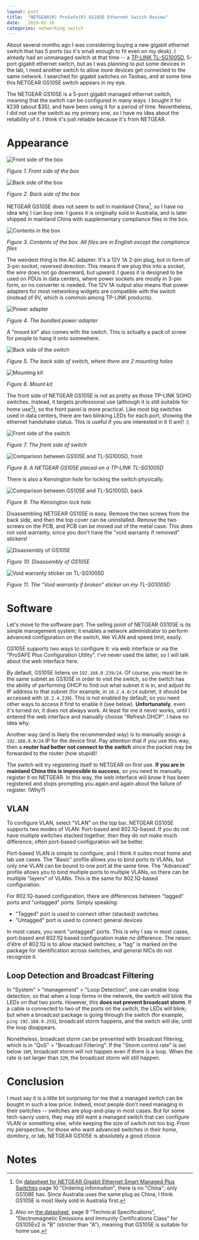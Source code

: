 ```yaml
---
layout: post
title:  "NETGEAR(R) ProSafe(R) GS105E Ethernet Switch Review"
date:   2019-02-16
categories: networking switch
---
```


About several months ago I was considering buying a new gigabit ethernet switch that has 5 ports (so it's small enough to fit even on my desk). I already had an unmanaged switch at that time -- a [TP-LINK TL-SG1005D][tp-link-tl-sg1005d], 5-port gigabit ethernet switch, but as I was planning to put some devices in the lab, I need another switch to allow more devices get connected to the same network. I searched for gigabit switches on Taobao, and at some time this NETGEAR GS105E switch appears in my eye.

The NETGEAR GS105E is a 5-port gigabit managed ethernet switch, meaning that the switch can be configured in many ways. I bought it for ¥239 (about $35), and have been using it for a period of time. Nevertheless, I did not use the switch as my primary one, so I have no idea about the reliability of it. I think it's just reliable because it's from NETGEAR.

[tp-link-tl-sg1005d]: https://www.tp-link.com.cn/product_425.html

# Appearance

![Front side of the box](/assets/gs105e-review/gs105e-box-front.jpg)

_Figure 1. Front side of the box_

![Back side of the box](/assets/gs105e-review/gs105e-box-back.jpg)

_Figure 2. Back side of the box_

NETGEAR GS105E does not seem to sell in mainland China[^1], so I have no idea why I can buy one. I guess it is originally sold in Australia, and is later shipped in mainland China with supplementary compliance files in the box.

![Contents in the box](/assets/gs105e-review/gs105e-contents.jpg)

_Figure 3. Contents of the box. All files are in English except the compliance files_

The weirdest thing is the AC adapter. It's a 12V 1A 2-pin plug, but in form of 3-pin socket, reversed direction. This means if we plug this into a socket, the wire does not go downward, but upward. I guess it is designed to be used on PDUs in data centers, where power sockets are mostly in 3-pin form, so no converter is needed. The 12V 1A output also means that power adapters for most networking widgets are compatible with the switch (instead of 9V, which is common among TP-LINK products).

![Power adapter](/assets/gs105e-review/gs105e-power-adapter.jpg)

_Figure 4. The bundled power adapter_

A "mount kit" also comes with the switch. This is actually a pack of screw for people to hang it onto somewhere.

![Back side of the switch](/assets/gs105e-review/gs105e-back.jpg)

_Figure 5. The back side of switch, where there are 2 mounting holes_

![Mounting kit](/assets/gs105e-review/gs105e-mount-kit.jpg)

_Figure 6. Mount kit_

The front side of NETGEAR GS105E is not as pretty as those TP-LINK SOHO switches. Instead, it targets professional use (although it is still suitable for home use[^2]), so the front panel is more practical. Like most big switches used in data centers, there are two blinking LEDs for each port, showing the ethernet handshake status. This is useful if you are interested in it (I am)! :)

![Front side of the switch](/assets/gs105e-review/gs105e-front.jpg)

_Figure 7. The front side of switch_

![Comparison between GS105E and TL-SG1005D, front](/assets/gs105e-review/gs105e-sg1005d-comparison-front.jpg)

_Figure 8. A NETGEAR GS105E placed on a TP-LINK TL-SG1005D_

There is also a Kensington hole for locking the switch physically.

![Comparison between GS105E and TL-SG1005D, back](/assets/gs105e-review/gs105e-sg1005d-comparison-back.jpg)

_Figure 9. The Kensington lock hole_

Disassembling NETGEAR GS105E is easy. Remove the two screws from the back side, and then the top cover can be uninstalled. Remove the two screws on the PCB, and PCB can be moved out of the metal case. This does not void warranty, since you don't have the "void warranty if removed" stickers!

![Disassembly of GS105E](/assets/gs105e-review/gs105e-disassembly.jpg)

_Figure 10. Disassembly of GS105E_

![Void warranty sticker on TL-SG1005D](/assets/gs105e-review/sg1005d-void-warranty-sticker.jpg)

_Figure 11. The "Void warranty if broken" sticker on my TL-SG1005D_

# Software

Let's move to the software part. The selling point of NETGEAR GS105E is its simple management system; it enables a network administrator to perform advanced configuration on the switch, like VLAN and speed limit, easily.

GS105E supports two ways to configure it: via web interface or via the "ProSAFE Plus Configuration Utility". I've never used the latter, so I will talk about the web interface here.

By default, GS105E listens on `192.168.0.239/24`. Of course, you must be in the same subnet as GS105E in order to visit the switch, so the switch has the ability of performing DHCP to find out what subnet it is in, and adjust its IP address to that subnet (for example, in `10.2.4.0/24` subnet, it should be accessed with `10.2.4.239`). This is not enabled by default, so you need other ways to access it first to enable it (see below). **Unfortunately**, even it's turned on, it does not always work. At least for me it never works, until I entered the web interface and manually choose "Refresh DHCP". I have no idea why.

Another way (and is likely the recommended way) is to manually assign a `192.168.0.0/24` IP for the device first. Pay attention that if you use this way, then a **router had better not connect to the switch** since the packet may be forwarded to the router (how stupid)!

The switch will try registering itself to NETGEAR on first use. **If you are in mainland China this is impossible to success**, so you need to manually register it on NETGEAR. In this way, the web interface will know it has been registered and stops prompting you again and again about the failure of register. (Why?)

## VLAN

To configure VLAN, select "VLAN" on the top bar. NETGEAR GS105E supports two modes of VLAN: Port-based and 802.1Q-based. If you do not have multiple switches stacked together, then they do not make much difference; often port-based configuration will be better.

Port-based VLAN is simple to configure, and I think it suites most home and lab use cases. The "Basic" profile allows you to bind ports to VLANs, but only one VLAN can be bound to one port at the same time. The "Advanced" profile allows you to bind multiple ports to multiple VLANs, so there can be multiple "layers" of VLANs. This is the same for 802.1Q-based configuration.

For 802.1Q-based configuration, there are differences between "tagged" ports and "untagged" ports. Simply speaking:

- "Tagged" port is used to connect other (stacked) switches
- "Untagged" port is used to connect general devices

In most cases, you want "untagged" ports. This is why I say in most cases, port-based and 802.1Q based configuration make no difference. The raison d'être of 802.1Q is to allow stacked switches; a "tag" is marked on the package for identification across switches, and general NICs do not recognize it.

## Loop Detection and Broadcast Filtering

In "System" > "management" > "Loop Detection", one can enable loop detection, so that when a loop forms in the network, the switch will blink the LEDs on that two ports. However, this **does not prevent broadcast storm**. If a cable is connected to two of the ports on the switch, the LEDs will blink; but when a broadcast package is going through the switch (for example, `ping 192.168.0.255`), broadcast storm happens, and the switch will die, until the loop disappears.

Nonetheless, broadcast storm can be prevented with broadcast filtering, which is in "QoS" > "Broadcast Filtering". If the "Storm control rate" is set below `16M`, broadcast storm will not happen even if there is a loop. When the rate is set larger than `32M`, the broadcast storm will still happen.

# Conclusion

I must say it is a little bit surprising for me that a managed switch can be bought in such a low price. Indeed, most people don't need managing in their switches -- switches are plug-and-play in most cases. But for some tech-savvy users, they may still want a managed switch that can configure VLAN or something else, while keeping the size of switch not too big. From my perspective, for those who want advanced switches in their home, domitory, or lab, NETGEAR GS105E is absolutely a good choice.

# Notes

[^1]: On [datasheet for NETGEAR Gigabit Ethernet Smart Managed Plus Switches][datasheet] page 10 "Ordering Information", there is no "China"; only GS108E has. Since Australia uses the same plug as China, I think GS105E is most likely sold in Australia first.
[^2]: Also on [the datasheet][datasheet], page 9 "Technical Specifications", "Electromagnetic Emissions and Immunity Certifications Class" for GS105Ev2 is "B" (stricter than "A"), meaning that GS105E is suitable for home use.

[datasheet]: https://www.netgear.com/images/datasheet/switches/Gigabit_Ethernet_Smart_Managed_Plus_Switches_DS.pdf
